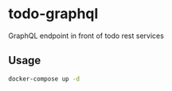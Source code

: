# todo-graphql

GraphQL endpoint in front of todo rest services

## Usage

```sh
docker-compose up -d
```

